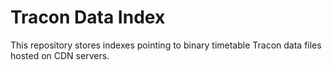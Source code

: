 # Tracon Data Index

This repository stores indexes pointing to binary timetable Tracon data files
hosted on CDN servers.
